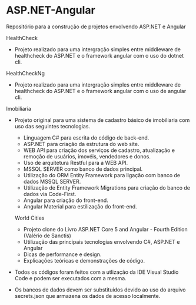 # ASP.NET-Angular
Repositório para a construção de projetos envolvendo ASP.NET e Angular

HealthCheck
- Projeto realizado para uma intergração simples entre middleware de healthcheck do ASP.NET e o framework angular com o uso do dotnet cli.

HealthCheckNg
- Projeto realizado para uma intergração simples entre middleware de healthcheck do ASP.NET e o framework angular com o uso de angular cli.

Imobiliaria
- Projeto original para uma sistema de cadastro básico de imobiliaria com uso das seguintes tecnologias.
  - Linguagem C# para escrita do código de back-end.
  - ASP.NET para criação da estrutura do web site.
  - WEB API para criação dos serviços de cadastro, atualização e remoção de usuários, imovéis, vendedores e donos.
  - Uso de arquitetura Restful para a WEB API.
  - MSSQL SERVER como banco de dados principal.
  - Utilização do ORM Entity Framework para ligação com banco de dados MSSQL SERVER.
  - Utilização de Entity Framework Migrations para criação do banco de dados via Code-First.
  - Angular para criação do front-end.
  - Angular Material para estilização do front-end.
  
  World Cities
  - Projeto clone do Livro ASP.NET Core 5 and Angular - Fourth Edition (Valério de Sanctis)
  - Utilização das principais tecnologias envolvendo C#, ASP.NET e Angular
  - Dicas de performance e design.
  - Explicações teóricas e demonstrações de código.

- Todos os códigos foram feitos com a utlização da IDE Visual Studio Code e podem ser executados com a mesma.
- Os bancos de dados devem ser substituídos devido ao uso do arquivo secrets.json que armazena os dados de acesso localmente.
